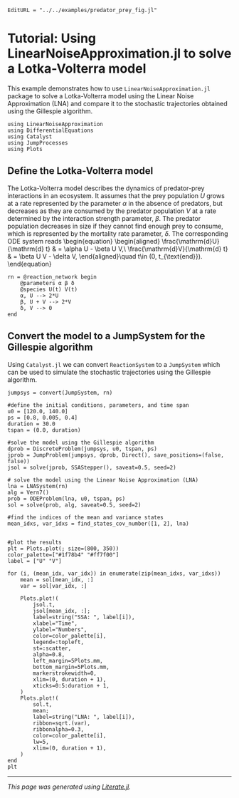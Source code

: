 ```@meta
EditURL = "../../examples/predator_prey_fig.jl"
```

# Tutorial: Using LinearNoiseApproximation.jl to solve a Lotka-Volterra model

This example demonstrates how to use `LinearNoiseApproximation.jl` package to solve a Lotka-Volterra model using the Linear Noise Approximation (LNA) and compare it to the stochastic
trajectories obtained using the Gillespie algorithm.

````@example predator_prey_fig
using LinearNoiseApproximation
using DifferentialEquations
using Catalyst
using JumpProcesses
using Plots
````

## Define the Lotka-Volterra model
The Lotka-Volterra model describes the dynamics of predator-prey interactions in an ecosystem. It assumes that the prey population $U$ grows at a rate represented by the parameter $\alpha$ in the absence of predators, but decreases as they are consumed by the predator population $V$ at a rate determined by the interaction strength parameter, $\beta$. The predator population decreases in size if they cannot find enough prey to consume, which is represented by the mortality rate parameter, $\delta$.
The corresponding ODE system reads
\begin{equation}
	\begin{aligned}
		\frac{\mathrm{d}U}{\mathrm{d} t} & = \alpha U - \beta U V,\\
		\frac{\mathrm{d}V}{\mathrm{d} t} & = \beta U V  - \delta V,
	\end{aligned}\quad t\in (0, t_{\text{end}}).
\end{equation}

````@example predator_prey_fig
rn = @reaction_network begin
    @parameters α β δ
    @species U(t) V(t)
    α, U --> 2*U
    β, U + V --> 2*V
    δ, V --> 0
end
````

## Convert the model to a JumpSystem for the Gillespie algorithm
Using `Catalyst.jl` we can convert `ReactionSystem` to a `JumpSystem` which can be used to simulate the stochastic trajectories using the Gillespie algorithm.

````@example predator_prey_fig
jumpsys = convert(JumpSystem, rn)

#define the initial conditions, parameters, and time span
u0 = [120.0, 140.0]
ps = [0.8, 0.005, 0.4]
duration = 30.0
tspan = (0.0, duration)

#solve the model using the Gillespie algorithm
dprob = DiscreteProblem(jumpsys, u0, tspan, ps)
jprob = JumpProblem(jumpsys, dprob, Direct(), save_positions=(false, false))
jsol = solve(jprob, SSAStepper(), saveat=0.5, seed=2)

# solve the model using the Linear Noise Approximation (LNA)
lna = LNASystem(rn)
alg = Vern7()
prob = ODEProblem(lna, u0, tspan, ps)
sol = solve(prob, alg, saveat=0.5, seed=2)

#find the indices of the mean and variance states
mean_idxs, var_idxs = find_states_cov_number([1, 2], lna)


#plot the results
plt = Plots.plot(; size=(800, 350))
color_palette=["#1f78b4" "#ff7f00"]
label = ["U" "V"]

for (i, (mean_idx, var_idx)) in enumerate(zip(mean_idxs, var_idxs))
    mean = sol[mean_idx, :]
    var = sol[var_idx, :]

    Plots.plot!(
        jsol.t,
        jsol[mean_idx, :];
        label=string("SSA: ", label[i]),
        xlabel="Time",
        ylabel="Numbers",
        color=color_palette[i],
        legend=:topleft,
        st=:scatter,
        alpha=0.8,
        left_margin=5Plots.mm,
        bottom_margin=5Plots.mm,
        markerstrokewidth=0,
        xlim=(0, duration + 1),
        xticks=0:5:duration + 1,
    )
    Plots.plot!(
        sol.t,
        mean;
        label=string("LNA: ", label[i]),
        ribbon=sqrt.(var),
        ribbonalpha=0.3,
        color=color_palette[i],
        lw=5,
        xlim=(0, duration + 1),
    )
end
plt
````

---

*This page was generated using [Literate.jl](https://github.com/fredrikekre/Literate.jl).*

